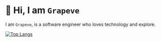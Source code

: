 # :wave: Hi, I am `Grapeve`
I am `Grapeve`, is a software engineer who loves technology and explore.

[![Top Langs](https://github-readme-stats.vercel.app/api/top-langs/?username=Grapeve&layout=compact)](https://github.com/anuraghazra/github-readme-stats)
